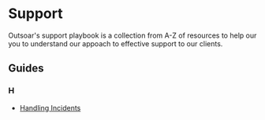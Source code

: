 # Support

Outsoar's support playbook is a collection from A-Z of resources to help our you to understand our appoach to effective support to our clients.

## Guides

### H

- [Handling Incidents](handling-incidents.md)
